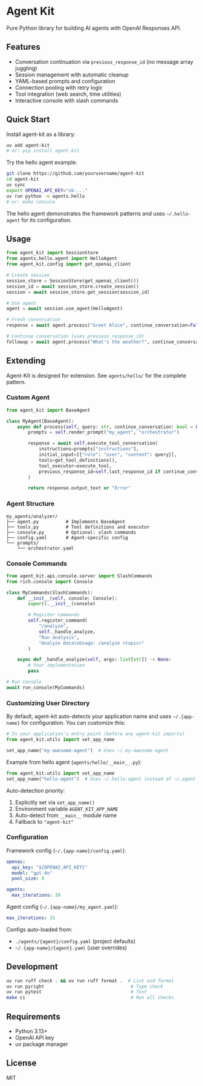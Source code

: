 # Agent Kit

Pure Python library for building AI agents with OpenAI Responses API.

## Features

- Conversation continuation via `previous_response_id` (no message array juggling)
- Session management with automatic cleanup
- YAML-based prompts and configuration
- Connection pooling with retry logic
- Tool integration (web search, time utilities)
- Interactive console with slash commands

## Quick Start

Install agent-kit as a library:
```bash
uv add agent-kit
# or: pip install agent-kit
```

Try the hello agent example:
```bash
git clone https://github.com/yourusername/agent-kit
cd agent-kit
uv sync
export OPENAI_API_KEY="sk-..."
uv run python -m agents.hello
# or: make console
```

The hello agent demonstrates the framework patterns and uses `~/.hello-agent` for its configuration.

## Usage

```python
from agent_kit import SessionStore
from agents.hello.agent import HelloAgent
from agent_kit.config import get_openai_client

# Create session
session_store = SessionStore(get_openai_client())
session_id = await session_store.create_session()
session = await session_store.get_session(session_id)

# Use agent
agent = await session.use_agent(HelloAgent)

# Fresh conversation
response = await agent.process("Greet Alice", continue_conversation=False)

# Continue conversation (uses previous_response_id)
followup = await agent.process("What's the weather?", continue_conversation=True)
```

## Extending

Agent-Kit is designed for extension. See `agents/hello/` for the complete pattern.

### Custom Agent

```python
from agent_kit import BaseAgent

class MyAgent(BaseAgent):
    async def process(self, query: str, continue_conversation: bool = False) -> str:
        prompts = self.render_prompt("my_agent", "orchestrator")

        response = await self.execute_tool_conversation(
            instructions=prompts["instructions"],
            initial_input=[{"role": "user", "content": query}],
            tools=get_tool_definitions(),
            tool_executor=execute_tool,
            previous_response_id=self.last_response_id if continue_conversation else None,
        )

        return response.output_text or "Error"
```

### Agent Structure

```
my_agents/analyzer/
├── agent.py          # Implements BaseAgent
├── tools.py          # Tool definitions and executor
├── console.py        # Optional: slash commands
├── config.yaml       # Agent-specific config
└── prompts/
    └── orchestrator.yaml
```

### Console Commands

```python
from agent_kit.api.console.server import SlashCommands
from rich.console import Console

class MyCommands(SlashCommands):
    def __init__(self, console: Console):
        super().__init__(console)

        # Register commands
        self.register_command(
            "/analyze",
            self._handle_analyze,
            "Run analysis",
            "Analyze data\nUsage: /analyze <topic>"
        )

    async def _handle_analyze(self, args: list[str]) -> None:
        # Your implementation
        pass

# Run console
await run_console(MyCommands)
```

### Customizing User Directory

By default, agent-kit auto-detects your application name and uses `~/.{app-name}` for configuration. You can customize this:

```python
# In your application's entry point (before any agent-kit imports)
from agent_kit.utils import set_app_name

set_app_name("my-awesome-agent")  # Uses ~/.my-awesome-agent
```

Example from hello agent (`agents/hello/__main__.py`):
```python
from agent_kit.utils import set_app_name
set_app_name("hello-agent")  # Uses ~/.hello-agent instead of ~/.agent-kit
```

Auto-detection priority:
1. Explicitly set via `set_app_name()`
2. Environment variable `AGENT_KIT_APP_NAME`
3. Auto-detect from `__main__` module name
4. Fallback to `"agent-kit"`

### Configuration

Framework config (`~/.{app-name}/config.yaml`):
```yaml
openai:
  api_key: "${OPENAI_API_KEY}"
  model: "gpt-4o"
  pool_size: 8

agents:
  max_iterations: 20
```

Agent config (`~/.{app-name}/my_agent.yaml`):
```yaml
max_iterations: 15
```

Configs auto-loaded from:
- `./agents/{agent}/config.yaml` (project defaults)
- `~/.{app-name}/{agent}.yaml` (user overrides)

## Development

```bash
uv run ruff check . && uv run ruff format .  # Lint and format
uv run pyright                                # Type check
uv run pytest                                 # Test
make ci                                       # Run all checks
```

## Requirements

- Python 3.13+
- OpenAI API key
- uv package manager

## License

MIT

